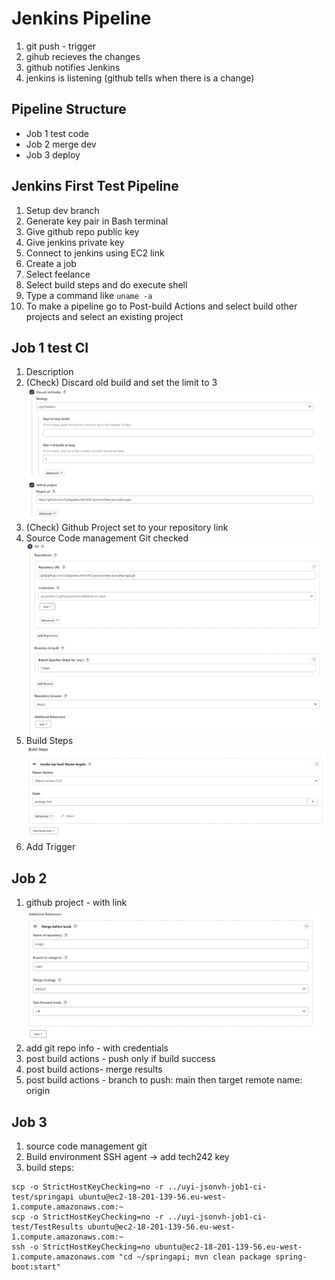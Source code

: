 # Jenkins Pipeline

1. git push - trigger
2. gihub recieves the changes
3. github notifies Jenkins 
4. jenkins is listening (github tells when there is a change)

## Pipeline Structure

- Job 1 test code
- Job 2 merge dev
- Job 3 deploy

## Jenkins First Test Pipeline

1. Setup dev branch
2. Generate key pair in Bash terminal
3. Give github repo public key
4. Give jenkins private key
5. Connect to jenkins using EC2 link
6. Create a job
7. Select feelance
8. Select build steps and do execute shell
9. Type a command like `uname -a`
10. To make a pipeline go to Post-build Actions and select build other projects and select an existing project

## Job 1 test CI

1. Description
2. (Check) Discard old build and set the limit to 3
 ![Alt text](../readme-images/job1DiscardGit.png)
3. (Check) Github Project set to your repository link
4. Source Code management Git checked 
 ![Git](../readme-images/job1git.png)
5. Build Steps
 ![Build Steps](../readme-images/Job1BuildSteps.png)
6. Add Trigger

## Job 2

1. github project - with link
    ![Pic](../readme-images/job2git.png)
2. add git repo info - with credentials
3. post build actions - push only if build success
4. post build actions- merge results
5. post build actions - branch to push: main then target remote name: origin

## Job 3
1. source code management git
2. Build environment SSH agent -> add tech242 key
3. build steps: 
```
scp -o StrictHostKeyChecking=no -r ../uyi-jsonvh-job1-ci-test/springapi ubuntu@ec2-18-201-139-56.eu-west-1.compute.amazonaws.com:~
scp -o StrictHostKeyChecking=no -r ../uyi-jsonvh-job1-ci-test/TestResults ubuntu@ec2-18-201-139-56.eu-west-1.compute.amazonaws.com:~
ssh -o StrictHostKeyChecking=no ubuntu@ec2-18-201-139-56.eu-west-1.compute.amazonaws.com "cd ~/springapi; mvn clean package spring-boot:start"
```

